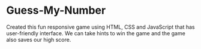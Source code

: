 # Guess-My-Number
Created this fun responsive game using HTML, CSS and JavaScript that has user-friendly interface. We can take hints to win the game and the game also saves our high score.
